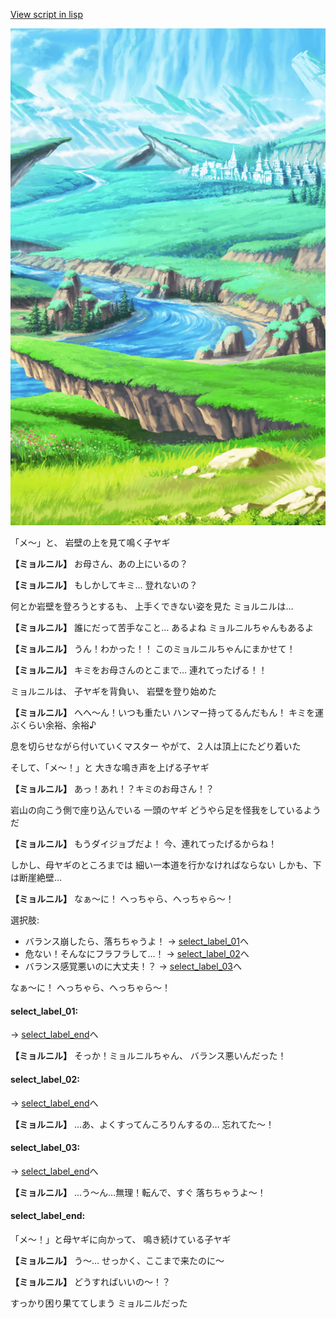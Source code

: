 [View script in lisp](../scripts/20012302.txt)

![plain.png](../images/backgrounds/plain.png)

「メ～」と、
岩壁の上を見て鳴く子ヤギ

**【ミョルニル】**
お母さん、あの上にいるの？

**【ミョルニル】**
もしかしてキミ…
登れないの？

何とか岩壁を登ろうとするも、
上手くできない姿を見た
ミョルニルは…

**【ミョルニル】**
誰にだって苦手なこと…
あるよね
ミョルニルちゃんもあるよ

**【ミョルニル】**
うん！わかった！！
このミョルニルちゃんにまかせて！

**【ミョルニル】**
キミをお母さんのとこまで…
連れてったげる！！

ミョルニルは、
子ヤギを背負い、
岩壁を登り始めた

**【ミョルニル】**
へへ～ん！いつも重たい
ハンマー持ってるんだもん！
キミを運ぶくらい余裕、余裕♪

息を切らせながら付いていくマスター
やがて、２人は頂上にたどり着いた

そして、「メ～！」と
大きな鳴き声を上げる子ヤギ

**【ミョルニル】**
あっ！あれ！？キミのお母さん！？

岩山の向こう側で座り込んでいる
一頭のヤギ
どうやら足を怪我をしているようだ

**【ミョルニル】**
もうダイジョブだよ！
今、連れてったげるからね！

しかし、母ヤギのところまでは
細い一本道を行かなければならない
しかも、下は断崖絶壁…

**【ミョルニル】**
なぁ～に！
へっちゃら、へっちゃら～！

選択肢:
- バランス崩したら、落ちちゃうよ！ → [select_label_01](#select_label_01)へ
- 危ない！そんなにフラフラして…！ → [select_label_02](#select_label_02)へ
- バランス感覚悪いのに大丈夫！？ → [select_label_03](#select_label_03)へ

なぁ～に！
へっちゃら、へっちゃら～！

#### select_label_01:
 → [select_label_end](#select_label_end)へ

**【ミョルニル】**
そっか！ミョルニルちゃん、
バランス悪いんだった！

#### select_label_02:
 → [select_label_end](#select_label_end)へ

**【ミョルニル】**
…あ、よくすってんころりんするの…
忘れてた～！

#### select_label_03:
 → [select_label_end](#select_label_end)へ

**【ミョルニル】**
…う～ん…無理！転んで、すぐ
落ちちゃうよ～！

#### select_label_end:

「メ～！」と母ヤギに向かって、
鳴き続けている子ヤギ

**【ミョルニル】**
う～…
せっかく、ここまで来たのに～

**【ミョルニル】**
どうすればいいの～！？

すっかり困り果ててしまう
ミョルニルだった
